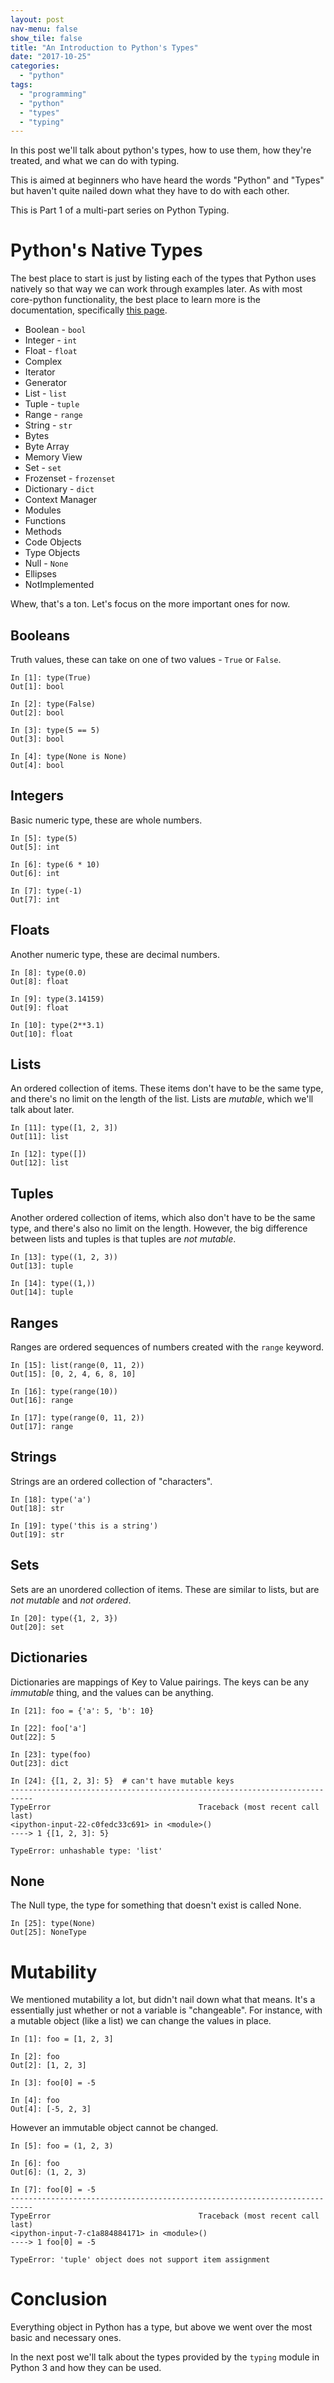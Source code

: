 ```yaml
---
layout: post
nav-menu: false
show_tile: false
title: "An Introduction to Python's Types"
date: "2017-10-25"
categories: 
  - "python"
tags: 
  - "programming"
  - "python"
  - "types"
  - "typing"
---
```


In this post we'll talk about python's types, how to use them, how they're treated, and what we can do with typing.

This is aimed at beginners who have heard the words "Python" and "Types" but haven't quite nailed down what they have to do with each other.

This is Part 1 of a multi-part series on Python Typing.

# Python's Native Types

The best place to start is just by listing each of the types that Python uses natively so that way we can work through examples later. As with most core-python functionality, the best place to learn more is the documentation, specifically [this page](https://docs.python.org/3/library/stdtypes.html).

- Boolean - `bool`
- Integer - `int`
- Float - `float`
- Complex
- Iterator
- Generator
- List - `list`
- Tuple - `tuple`
- Range - `range`
- String - `str`
- Bytes
- Byte Array
- Memory View
- Set - `set`
- Frozenset - `frozenset`
- Dictionary - `dict`
- Context Manager
- Modules
- Functions
- Methods
- Code Objects
- Type Objects
- Null - `None`
- Ellipses
- NotImplemented

Whew, that's a ton. Let's focus on the more important ones for now.

## Booleans

Truth values, these can take on one of two values - `True` or `False`.

```
In [1]: type(True)
Out[1]: bool

In [2]: type(False)
Out[2]: bool

In [3]: type(5 == 5)
Out[3]: bool

In [4]: type(None is None)
Out[4]: bool
```

## Integers

Basic numeric type, these are whole numbers.

```
In [5]: type(5)
Out[5]: int

In [6]: type(6 * 10)
Out[6]: int

In [7]: type(-1)
Out[7]: int
```

## Floats

Another numeric type, these are decimal numbers.

```
In [8]: type(0.0)
Out[8]: float

In [9]: type(3.14159)
Out[9]: float

In [10]: type(2**3.1)
Out[10]: float
```

## Lists

An ordered collection of items. These items don't have to be the same type, and there's no limit on the length of the list. Lists are _mutable_, which we'll talk about later.

```
In [11]: type([1, 2, 3])
Out[11]: list

In [12]: type([])
Out[12]: list
```

## Tuples

Another ordered collection of items, which also don't have to be the same type, and there's also no limit on the length. However, the big difference between lists and tuples is that tuples are _not mutable_.

```
In [13]: type((1, 2, 3))
Out[13]: tuple

In [14]: type((1,))
Out[14]: tuple
```

## Ranges

Ranges are ordered sequences of numbers created with the `range` keyword.

```
In [15]: list(range(0, 11, 2))
Out[15]: [0, 2, 4, 6, 8, 10]

In [16]: type(range(10))
Out[16]: range

In [17]: type(range(0, 11, 2))
Out[17]: range
```

## Strings

Strings are an ordered collection of "characters".

```
In [18]: type('a')
Out[18]: str

In [19]: type('this is a string')
Out[19]: str
```

## Sets

Sets are an unordered collection of items. These are similar to lists, but are _not mutable_ and _not ordered_.

```
In [20]: type({1, 2, 3})
Out[20]: set
```

## Dictionaries

Dictionaries are mappings of Key to Value pairings. The keys can be any _immutable_ thing, and the values can be anything.

```
In [21]: foo = {'a': 5, 'b': 10}

In [22]: foo['a']
Out[22]: 5

In [23]: type(foo)
Out[23]: dict

In [24]: {[1, 2, 3]: 5}  # can't have mutable keys
---------------------------------------------------------------------------
TypeError                                 Traceback (most recent call last)
<ipython-input-22-c0fedc33c691> in <module>()
----> 1 {[1, 2, 3]: 5}

TypeError: unhashable type: 'list'
```

## None

The Null type, the type for something that doesn't exist is called None.

```
In [25]: type(None)
Out[25]: NoneType
```

# Mutability

We mentioned mutability a lot, but didn't nail down what that means. It's a essentially just whether or not a variable is "changeable". For instance, with a mutable object (like a list) we can change the values in place.

```
In [1]: foo = [1, 2, 3]

In [2]: foo
Out[2]: [1, 2, 3]

In [3]: foo[0] = -5

In [4]: foo
Out[4]: [-5, 2, 3]
```

However an immutable object cannot be changed.

```
In [5]: foo = (1, 2, 3)

In [6]: foo
Out[6]: (1, 2, 3)

In [7]: foo[0] = -5
---------------------------------------------------------------------------
TypeError                                 Traceback (most recent call last)
<ipython-input-7-c1a884884171> in <module>()
----> 1 foo[0] = -5

TypeError: 'tuple' object does not support item assignment
```

# Conclusion

Everything object in Python has a type, but above we went over the most basic and necessary ones.

In the next post we'll talk about the types provided by the `typing` module in Python 3 and how they can be used.
